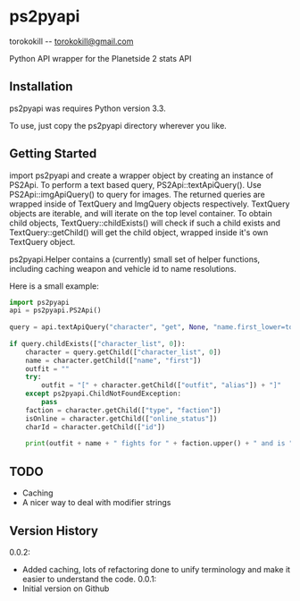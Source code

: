 ps2pyapi
========

torokokill -- torokokill@gmail.com

Python API wrapper for the Planetside 2 stats API

Installation
------------

ps2pyapi was requires Python version 3.3.

To use, just copy the ps2pyapi directory wherever you like.

Getting Started
---------------

import ps2pyapi and create a wrapper object by creating an instance of PS2Api. To perform a text based query, PS2Api::textApiQuery(). Use PS2Api::imgApiQuery() to query for images. The returned queries are wrapped inside of TextQuery and ImgQuery objects respectively. TextQuery objects are iterable, and will iterate on the top level container. To obtain child objects, TextQuery::childExists() will check if such a child exists and TextQuery::getChild() will get the child object, wrapped inside it's own TextQuery object.

ps2pyapi.Helper contains a (currently) small set of helper functions, including caching weapon and vehicle id to name resolutions.

Here is a small example:
```python
import ps2pyapi
api = ps2pyapi.PS2Api()
		
query = api.textApiQuery("character", "get", None, "name.first_lower=torokokill&c:show=name.first,type.faction,id&c:resolve=online_status,outfit")
        
if query.childExists(["character_list", 0]):
    character = query.getChild(["character_list", 0])
    name = character.getChild(["name", "first"])
    outfit = ""
    try:
        outfit = "[" + character.getChild(["outfit", "alias"]) + "]"
    except ps2pyapi.ChildNotFoundException:
        pass
    faction = character.getChild(["type", "faction"])
    isOnline = character.getChild(["online_status"])
    charId = character.getChild(["id"])
            
    print(outfit + name + " fights for " + faction.upper() + " and is " + ("online" if isOnline != "0" else "offline"))
```

TODO
----
* Caching
* A nicer way to deal with modifier strings

Version History
---------------
0.0.2:
*	Added caching, lots of refactoring done to unify terminology and make it easier to understand the code.
0.0.1:
*	Initial version on Github
